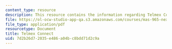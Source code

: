 ```yaml
---
content_type: resource
description: This resource contains the information regarding Telmex Connect.
file: https://ol-ocw-studio-app-qa.s3.amazonaws.com/courses/mas-965-nextlab-i-designing-mobile-technologies-for-the-next-billion-users-fall-2008/7d2b26d72035e486a04bc8bdd71d2c9a_MITMAS_965F08_fellows_m1.pdf
file_type: application/pdf
resourcetype: Document
title: Telmex Connect
uid: 7d2b26d7-2035-e486-a04b-c8bdd71d2c9a
---
```

